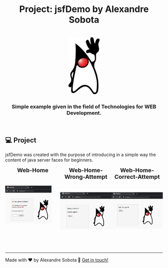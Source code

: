 <h1 align="center">
    Project: jsfDemo by Alexandre Sobota
    <h1 align="center">
    <img alt="imagem-duke" title="Imagem Duke" src="../../../.github/duke.png" width="100px" />
    </h1>
    <h3 align="center">Simple example given in the field of Technologies for WEB Development.</h3>
</h1>

<br>

## 💻 Project

jsfDemo was created with the purpose of introducing in a simple way the content of java server faces for beginners.

<div style="display: flex">
  <div align="center">
    <strong style="font-size: 18px">Web-Home</strong>
    <h1 align="center" style="margin-right: 28px">
      <img alt="web-version-home" title="Home-web-page" src="../../../.github/duke-home.png" width="380px" />
    </h1>
  </div>

  <div align="center">
    <strong style="font-size: 18px">Web-Home-Wrong-Attempt</strong>
    <h1 align="center">
      <img alt="web-version-home-wrong-attempt" title="Home-web-wrong" src="../../../.github/duke-wrong.png" width="380px" />
    </h1>
  </div>

  <div align="center">
    <strong style="font-size: 18px">Web-Home-Correct-Attempt</strong>
    <h1 align="center">
      <img alt="web-version-home-correct-attempt" title="Home-web-correct" src="../../../.github/duke-correct.png" width="380px" />
    </h1>
  </div>
</div>


<br>
<br>

---

Made with ♥ by Alexandre Sobota :wave: [Get in touch!](https://www.linkedin.com/in/alexandre-sobota)